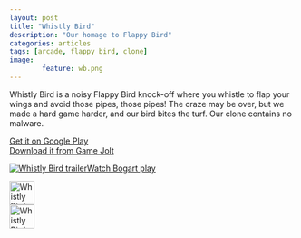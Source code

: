 ```yaml
---
layout: post
title: "Whistly Bird"
description: "Our homage to Flappy Bird"
categories: articles
tags: [arcade, flappy bird, clone]
image: 
        feature: wb.png
---
```

Whistly Bird is a noisy Flappy Bird knock-off where you whistle to flap your wings and avoid those pipes, those pipes! The craze may be over, but we made a hard game harder, and our bird bites the turf. Our clone contains no malware.

<a href="https://play.google.com/store/apps/details?id=com.oc.hummy.android" target="_blank">Get it on Google Play</a><br>
<a href="http://gamejolt.com/games/arcade/whistly-bird/29595/" target="_blank">Download it from Game Jolt</a>

<a href="https://www.youtube.com/watch?v=b9J4DrBAoyI" target="_blank"><img src="http://www.oceanshipgames.com/images/wb_trailer_screenshot.png" 
alt="Whistly Bird trailer">Watch Bogart play</a>

<a href="http://www.slidedb.com/games/whistly-bird" title="View Whistly Bird on Slide DB" target="_blank"><div class="small"><img src="http://media.slidedb.com/images/global/slidedb.png" alt="Whistly Bird" height="42" width="44"/></div></a>
<a href="http://www.indiedb.com/games/whistly-bird" title="View Whistly Bird on Indie DB" target="_blank"><div class="small"><img src="http://media.indiedb.com/images/global/indiedb.png" alt="Whistly Bird" height="42" width="44"/></div></a>